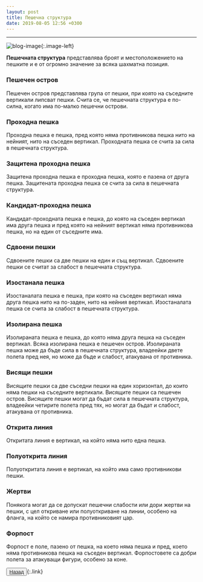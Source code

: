 ```yaml
---
layout: post
title: Пешечна структура
date: 2019-08-05 12:56 +0300
---
```


---
![blog-image]({{site.baseurl}}/images/blog-1.jpg){:.image-left}

<p><b>Пешечната структура</b> представлява броят и местоположението на пешките и е от огромно значение за всяка шахматна позиция.</p>
<h3>Пешечен остров</h3>
<p>Пешечен остров представлява група от пешки, при която на съседните вертикали липсват пешки. Счита се, че пешечната структура е по-силна, когато има по-малко пешечни острови.</p>
<h3>Проходна пешка</h3>
<p>Проходна пешка е пешка, пред която няма противникова пешка нито на нейният, нито на съседен вертикал. Проходната пешка се счита за сила в пешечната структура.</p>
<h3>Защитена проходна пешка</h3>
<p>Защитена проходна пешка е проходна пешка, която е пазена от друга пешка. Защитената проходна пешка се счита за сила в пешечната структура.</p>
<h3>Кандидат-проходна пешка</h3>
<p>Кандидат-проходната пешка е пешка, до която на съседен вертикал има друга пешка и пред която на нейният вертикал няма противникова пешка, но на един от съседните има.</p>
<h3>Сдвоени пешки</h3>
<p>Сдвоените пешки са две пешки на един и същ вертикал. Сдвоените пешки се считат за слабост в пешечната структура.</p>
<h3>Изостанала пешка</h3>
<p>Изостаналата пешка е пешка, при която на съседен вертикал няма друга пешка нито на по-заден, нито на нейния вертикал. Изостаналата пешка се счита за слабост в пешечната структура.</p>
<h3>Изолирана пешка</h3>
<p>Изолираната пешка е пешка, до която няма друга пешка на съседен вертикал. Всяка изолирана пешка е пешечен остров. Изолираната пешка може да бъде сила в пешечната структура, владеейки двете полета пред нея, но може да бъде и слабост, атакувана от противника.</p>
<h3>Висящи пешки</h3>
<p>Висящите пешки са две съседни пешки на един хоризонтал, до които няма пешки на съседните вертикали. Висящите пешки са пешечен остров. Висящите пешки могат да бъдат сила в пешечната структура, владеейки четирите полета пред тях, но могат да бъдат и слабост, атакувана от противника.</p>
<h3>Открита линия</h3>
<p>Откритата линия е вертикал, на който няма нито една пешка.</p>
<h3>Полуоткрита линия</h3>
<p>Полуоткритата линия е вертикал, на който има само противникови пешки.</p>
<h3>Жертви</h3>
<p>Понякога могат да се допускат пешечни слабости или дори жертви на пешки, с цел откриване или полуоткриване на линии, особено на фланга, на който се намира противниковият цар.</p>
<h3>Форпост</h3>
<p>Форпост е поле, пазено от пешка, на което няма пешка и пред, което няма противникова пешка на съседен вертикал. Форпостовете са добри полета за атакуващи фигури, особено за коне.</p>

<button><a href="{{site.baseurl}}/blog/">Назад</a></button>{:.link}
